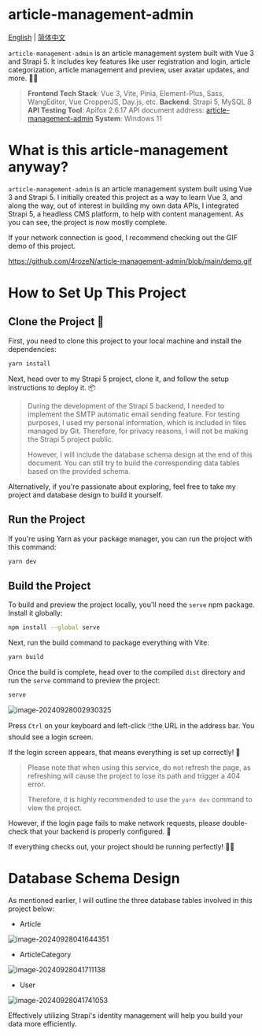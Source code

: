 # article-management-admin

[English](https://github.com/4rozeN/article-management-admin) | [简体中文](https://github.com/4rozeN/article-management-admin/blob/main/README_CN_ZH.md)

`article-management-admin` is an article management system built with Vue 3 and Strapi 5. It includes key features like user registration and login, article categorization, article management and preview, user avatar updates, and more. 🚀📝

> **Frontend Tech Stack**: Vue 3, Vite, Pinia, Element-Plus, Sass, WangEditor, Vue CropperJS, Day.js, etc.
> **Backend**: Strapi 5, MySQL 8 
> **API Testing Tool**: Apifox 2.6.17 
> API document address: [article-management-admin](https://apifox.com/apidoc/shared-d12c85d1-97c0-43ca-8d64-6f61ca407910/doc-5195151)
> **System**: Windows 11 

# What is this article-management anyway?

`article-management-admin` is an article management system built using Vue 3 and Strapi 5. I initially created this project as a way to learn Vue 3, and along the way, out of interest in building my own data APIs, I integrated Strapi 5, a headless CMS platform, to help with content management. As you can see, the project is now mostly complete.

If your network connection is good, I recommend checking out the GIF demo of this project.

https://github.com/4rozeN/article-management-admin/blob/main/demo.gif

# How to Set Up This Project

## Clone the Project 🔗

First, you need to clone this project to your local machine and install the dependencies:

```bash
yarn install
```

Next, head over to my Strapi 5 project, clone it, and follow the setup instructions to deploy it. 📦

> During the development of the Strapi 5 backend, I needed to implement the SMTP automatic email sending feature. For testing purposes, I used my personal information, which is included in files managed by Git. Therefore, for privacy reasons, I will not be making the Strapi 5 project public.
>
> However, I will include the database schema design at the end of this document. You can still try to build the corresponding data tables based on the provided schema.

Alternatively, if you're passionate about exploring, feel free to take my project and database design to build it yourself.

## Run the Project 

If you're using Yarn as your package manager, you can run the project with this command:

```bash
yarn dev
```

## Build the Project 

To build and preview the project locally, you'll need the `serve` npm package. Install it globally:

```bash
npm install --global serve
```

Next, run the build command to package everything with Vite:

```bash
yarn build
```

Once the build is complete, head over to the compiled `dist` directory and run the `serve` command to preview the project:

```bash
serve
```

![image-20240928002930325](https://gitee.com/CSJ021005/f0ur_lin_-picgo/raw/master/202409280038002.png)

Press `Ctrl` on your keyboard and left-click 🖱️the URL in the address bar. You should see a login screen. 

If the login screen appears, that means everything is set up correctly! 🎉 

> Please note that when using this service, do not refresh the page, as refreshing will cause the project to lose its path and trigger a 404 error.
>
> Therefore, it is highly recommended to use the `yarn dev` command to view the project.

However, if the login page fails to make network requests, please double-check that your backend is properly configured. 🔧

If everything checks out, your project should be running perfectly! 🎉😊

# Database Schema Design

As mentioned earlier, I will outline the three database tables involved in this project below:

- Article

![image-20240928041644351](https://gitee.com/CSJ021005/f0ur_lin_-picgo/raw/master/202409280428119.png)

- ArticleCategory

![image-20240928041711138](https://gitee.com/CSJ021005/f0ur_lin_-picgo/raw/master/202409280429947.png)

- User

![image-20240928041741053](https://gitee.com/CSJ021005/f0ur_lin_-picgo/raw/master/202409280429257.png)

Effectively utilizing Strapi's identity management will help you build your data more efficiently.